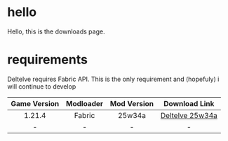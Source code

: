 # hello
Hello, this is the downloads page.
# requirements
Deltelve requires Fabric API. This is the only requirement and (hopefuly) i will continue to develop

| Game Version | Modloader | Mod Version | Download Link |
| :-: | :-: | :-: | :-: |
| 1.21.4 | Fabric | 25w34a | [Deltelve 25w34a](https://www.red-flower-mc.net/downloads/deltelve-25w34a.jar) |
| - | - | - | - |
